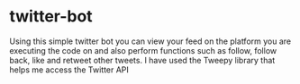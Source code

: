 # twitter-bot
Using this simple twitter bot you can view your feed on the platform you are executing the code on and also perform functions such as follow,
follow back, like and retweet other tweets. I have used the Tweepy library that helps me access the Twitter API


